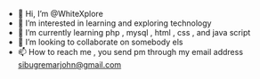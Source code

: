 - 👋 Hi, I’m @WhiteXplore
- 👀 I’m interested in learning and exploring technology
- 🌱 I’m currently learning php , mysql , html , css , and java script
- 💞️ I’m looking to collaborate on somebody els
- 📫 How to reach me , you send pm through my email address sibugremarjohn@gmail.com

<!---
WhiteXplore/WhiteXplore is a ✨ special ✨ repository because its `README.md` (this file) appears on your GitHub profile.
You can click the Preview link to take a look at your changes.
--->
